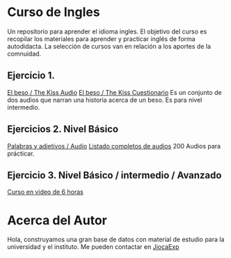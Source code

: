 # Curso de Ingles
Un repositorio para aprender el idioma ingles. El objetivo del curso es recopilar los materiales para aprender y practicar inglés de forma autodidacta. La selección de cursos van en relación a los aportes de la comnuidad.

## Ejercicio 1.
[El beso / The Kiss Audio](https://archive.org/details/MisCursosDeInglesEnMp3/AKissAudio.mp3)
[El beso / The Kiss Cuestionario](https://archive.org/details/MisCursosDeInglesEnMp3/AKissMs-a.mp3)
Es un conjunto de dos audios que narran una historia acerca de un beso. Es para nivel intermedio.

## Ejercicios 2. Nivel Básico
[Palabras y adjetivos / Audio](https://www.youtube.com/watch?v=GXmh3FOwFaw)
[Listado completos de audios](https://www.youtube.com/watch?v=JLwPoQSr7gI&list=PLybR8DrLG_ZXtDa6DHHceDSIeRNnpQdnM)
200 Audios para prácticar.

## Ejercicio 3. Nivel Básico / intermedio / Avanzado
[Curso en video de 6 horas](https://www.youtube.com/watch?v=99FY4YcOUPE)


# Acerca del Autor
Hola, construyamos una gran base de datos con material de estudio para la universidad y el instituto. Me pueden contactar en [JiocaExp](https://www.facebook.com/jiocaexp)
